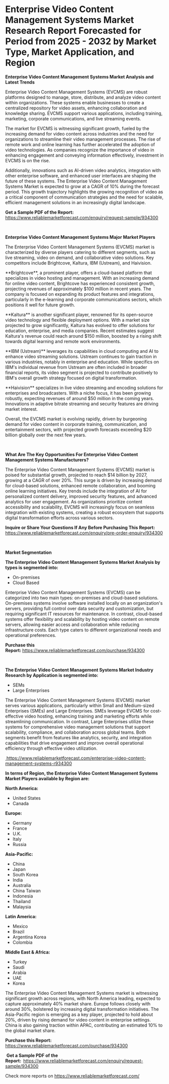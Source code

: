 <p><h1>Enterprise Video Content Management Systems Market Research Report Forecasted for Period from 2025 -  2032 by Market Type, Market Application, and Region</h1></p><p><strong>Enterprise Video Content Management Systems Market Analysis and Latest Trends</strong></p>
<p><p>Enterprise Video Content Management Systems (EVCMS) are robust platforms designed to manage, store, distribute, and analyze video content within organizations. These systems enable businesses to create a centralized repository for video assets, enhancing collaboration and knowledge sharing. EVCMS support various applications, including training, marketing, corporate communications, and live streaming events.</p><p>The market for EVCMS is witnessing significant growth, fueled by the increasing demand for video content across industries and the need for organizations to streamline their video management processes. The rise of remote work and online learning has further accelerated the adoption of video technologies. As companies recognize the importance of video in enhancing engagement and conveying information effectively, investment in EVCMS is on the rise.</p><p>Additionally, innovations such as AI-driven video analytics, integration with other enterprise software, and enhanced user interfaces are shaping the future of these systems. The Enterprise Video Content Management Systems Market is expected to grow at a CAGR of 10% during the forecast period. This growth trajectory highlights the growing recognition of video as a critical component of communication strategies and the need for scalable, efficient management solutions in an increasingly digital landscape.</p></p>
<p><strong>Get a Sample PDF of the Report:&nbsp;</strong> <a href="https://www.reliablemarketforecast.com/enquiry/request-sample/934300?utm_campaign=2940&utm_medium=2&utm_source=Github&utm_content=ia&utm_term=07032025&utm_id=enterprise-video-content-management-systems">https://www.reliablemarketforecast.com/enquiry/request-sample/934300</a></p>
<p>&nbsp;</p>
<p><strong>Enterprise Video Content Management Systems Major Market Players</strong></p>
<p><p>The Enterprise Video Content Management Systems (EVCMS) market is characterized by diverse players catering to different segments, such as live streaming, video on demand, and collaborative video solutions. Key competitors include Brightcove, Kaltura, IBM (Ustream), and Haivision.</p><p>**Brightcove**, a prominent player, offers a cloud-based platform that specializes in video hosting and management. With an increasing demand for online video content, Brightcove has experienced consistent growth, projecting revenues of approximately $100 million in recent years. The company is focused on expanding its product features and integrations, particularly in the e-learning and corporate communications sectors, which positions it well for future growth.</p><p>**Kaltura** is another significant player, renowned for its open-source video technology and flexible deployment options. With a market size projected to grow significantly, Kaltura has evolved to offer solutions for education, enterprise, and media companies. Recent estimates suggest Kaltura's revenue could reach around $150 million, boosted by a rising shift towards digital learning and remote work environments.</p><p>**IBM (Ustream)** leverages its capabilities in cloud computing and AI to enhance video streaming solutions. Ustream continues to gain traction in various industries, notably in enterprise and education. While specifics on IBM's individual revenue from Ustream are often included in broader financial reports, its video segment is projected to contribute positively to IBM's overall growth strategy focused on digital transformation.</p><p>**Haivision** specializes in live video streaming and encoding solutions for enterprises and broadcasters. With a niche focus, it has been growing robustly, expecting revenues of around $50 million in the coming years. Innovations in adaptive bitrate streaming and security features are driving market interest.</p><p>Overall, the EVCMS market is evolving rapidly, driven by burgeoning demand for video content in corporate training, communication, and entertainment sectors, with projected growth forecasts exceeding $20 billion globally over the next few years.</p></p>
<p>&nbsp;</p>
<p><strong>What Are The Key Opportunities For Enterprise Video Content Management Systems Manufacturers?</strong></p>
<p><p>The Enterprise Video Content Management Systems (EVCMS) market is poised for substantial growth, projected to reach $14 billion by 2027, growing at a CAGR of over 20%. This surge is driven by increasing demand for cloud-based solutions, enhanced remote collaboration, and booming online learning initiatives. Key trends include the integration of AI for personalized content delivery, improved security features, and advanced analytics for user engagement. As organizations prioritize content accessibility and scalability, EVCMS will increasingly focus on seamless integration with existing systems, creating a robust ecosystem that supports digital transformation efforts across various sectors.</p></p>
<p><strong>Inquire or Share Your Questions If Any Before Purchasing This Report:</strong> <a href="https://www.reliablemarketforecast.com/enquiry/pre-order-enquiry/934300?utm_campaign=2940&utm_medium=2&utm_source=Github&utm_content=ia&utm_term=07032025&utm_id=enterprise-video-content-management-systems">https://www.reliablemarketforecast.com/enquiry/pre-order-enquiry/934300</a></p>
<p>&nbsp;</p>
<p><strong>Market Segmentation</strong></p>
<p><strong>The Enterprise Video Content Management Systems Market Analysis by types is segmented into:</strong></p>
<p><ul><li>On-premises</li><li>Cloud Based</li></ul></p>
<p><p>Enterprise Video Content Management Systems (EVCMS) can be categorized into two main types: on-premises and cloud-based solutions. On-premises systems involve software installed locally on an organization's servers, providing full control over data security and customization, but requiring significant IT resources for maintenance. In contrast, cloud-based systems offer flexibility and scalability by hosting video content on remote servers, allowing easier access and collaboration while reducing infrastructure costs. Each type caters to different organizational needs and operational preferences.</p></p>
<p><strong>Purchase this Report:&nbsp;</strong><a href="https://www.reliablemarketforecast.com/purchase/934300?utm_campaign=2940&utm_medium=2&utm_source=Github&utm_content=ia&utm_term=07032025&utm_id=enterprise-video-content-management-systems">https://www.reliablemarketforecast.com/purchase/934300</a></p>
<p>&nbsp;</p>
<p><strong>The Enterprise Video Content Management Systems Market Industry Research by Application is segmented into:</strong></p>
<p><ul><li>SEMs</li><li>Large Enterprises</li></ul></p>
<p><p>The Enterprise Video Content Management Systems (EVCMS) market serves various applications, particularly within Small and Medium-sized Enterprises (SMEs) and Large Enterprises. SMEs leverage EVCMS for cost-effective video hosting, enhancing training and marketing efforts while streamlining communication. In contrast, Large Enterprises utilize these systems for comprehensive video management solutions that support scalability, compliance, and collaboration across global teams. Both segments benefit from features like analytics, security, and integration capabilities that drive engagement and improve overall operational efficiency through effective video utilization.</p></p>
<p><a href="https://www.reliablemarketforecast.com/enterprise-video-content-management-systems-r934300?utm_campaign=2940&utm_medium=2&utm_source=Github&utm_content=ia&utm_term=07032025&utm_id=enterprise-video-content-management-systems">&nbsp;https://www.reliablemarketforecast.com/enterprise-video-content-management-systems-r934300</a></p>
<p><strong>In terms of Region, the Enterprise Video Content Management Systems Market Players available by Region are:</strong></p>
<p>
    <p> <strong> North America: </strong>
        <ul>
            <li>United States</li>
            <li>Canada</li>
        </ul>
        </p> 
    <p> <strong> Europe: </strong>
        <ul>
            <li>Germany</li>
            <li>France</li>
            <li>U.K.</li>
            <li>Italy</li>
            <li>Russia</li>
        </ul>
        </p> 
    <p> <strong> Asia-Pacific: </strong>
        <ul>
            <li>China</li>
            <li>Japan</li>
            <li>South Korea</li>
            <li>India</li>
            <li>Australia</li>
            <li>China Taiwan</li>
            <li>Indonesia</li>
            <li>Thailand</li>
            <li>Malaysia</li>
        </ul>
        </p> 
    <p> <strong> Latin America: </strong>
        <ul>
            <li>Mexico</li>
            <li>Brazil</li>
            <li>Argentina Korea</li>
            <li>Colombia</li>
        </ul>
        </p> 
    <p> <strong> Middle East & Africa: </strong>
        <ul>
            <li>Turkey</li>
            <li>Saudi</li>
            <li>Arabia</li>
            <li>UAE</li>
            <li>Korea</li>
        </ul>
    </p>
    </p>
<p><p>The Enterprise Video Content Management Systems market is witnessing significant growth across regions, with North America leading, expected to capture approximately 40% market share. Europe follows closely with around 30%, bolstered by increasing digital transformation initiatives. The Asia-Pacific region is emerging as a key player, projected to hold about 20%, driven by rising demand for video content in enterprise settings. China is also gaining traction within APAC, contributing an estimated 10% to the global market share.</p></p>
<p><strong>Purchase this Report: </strong><a href="https://www.reliablemarketforecast.com/purchase/934300?utm_campaign=2940&utm_medium=2&utm_source=Github&utm_content=ia&utm_term=07032025&utm_id=enterprise-video-content-management-systems">https://www.reliablemarketforecast.com/purchase/934300</a></p>
<p>&nbsp;<strong>Get a Sample PDF of the Report:&nbsp;&nbsp;</strong><a href="https://www.reliablemarketforecast.com/enquiry/request-sample/934300?utm_campaign=2940&utm_medium=2&utm_source=Github&utm_content=ia&utm_term=07032025&utm_id=enterprise-video-content-management-systems">https://www.reliablemarketforecast.com/enquiry/request-sample/934300</a></p>
<p><strong></strong></p>
<p>Check more reports on <a href="https://www.reliablemarketforecast.com/?utm_campaign=2940&utm_medium=2&utm_source=Github&utm_content=ia&utm_term=07032025&utm_id=enterprise-video-content-management-systems">https://www.reliablemarketforecast.com/</a></p>